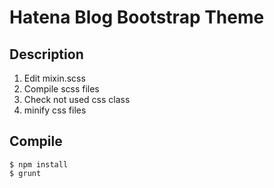 # Hatena Blog Bootstrap Theme


## Description
1. Edit mixin.scss
2. Compile scss files
3. Check not used css class
4. minify css files

## Compile

```
$ npm install
$ grunt
```
